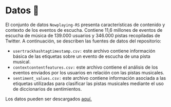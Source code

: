 # Datos :file_folder:

El conjunto de datos ```Nowplaying-RS``` presenta características de contenido y contexto de los eventos de escucha. Contiene 11,6 millones de eventos de escucha de música de 139.000 usuarios y 346.000 pistas recopiladas de Twitter. A continuación, se describen las fuentes de datos del repositorio:

* ```usertrackhashtagtimestamp.csv:``` este archivo contiene información básica de las etiquetas sobre un evento de escucha de una pista musical.
* ```contextcontentfeatures.csv:``` este archivo contiene el análisis de los eventos enviados por los usuarios en relación con las pistas musicales.
* ```sentiment_values.csv:``` este archivo contiene información asociada a las etiquetas utilizadas para clasificar las pistas musicales mediante el uso de diccionarios de sentimientos.

Los datos pueden ser descargados [aquí.](https://www.kaggle.com/chelseapower/nowplayingrs)
